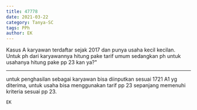 ```yaml
---
title: 47778
date: 2021-03-22
category: Tanya-SC
tags: PPh
author: EK
---
```


Kasus A karyawan terdaftar sejak 2017 dan punya usaha kecil kecilan. Untuk ph dari karyawannya hitung pake tarif umum sedangkan ph untuk usahanya hitung pake pp 23 kan ya?"

---

untuk penghasilan sebagai karyawan bisa diinputkan sesuai 1721 A1 yg diterima, untuk usaha bisa menggunakan tarif pp 23 sepanjang memenuhi kriteria sesuai pp 23.

`EK`
